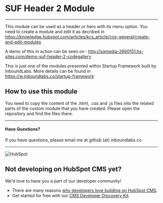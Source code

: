 # SUF Header 2 Module
---
This module can be used as a header or hero with its menu option. 
You need to create a module and edit it as decribed in https://knowledge.hubspot.com/articles/kcs_article/cos-general/create-and-edit-modules

A demo of this in action can be seen on : http://sqmedia-2660151.hs-sites.com/demo-suf-header-2-codegallery

This is just one of the modules presented within Startup Framework built by InboundLabs. More details can be found in https://w.inboundlabs.co/startup-framework

## How to use this module 
You need to copy the content of the .html, .css and .js files into the related parts of the custom module that you have created.
Please open the repository and find the files there.

---

#### Have Questions?
If you have questions, please email me at github (at) inboundlabs.co 

---
![HubSpot](https://cdn2.hubspot.net/hubfs/327485/HubSpot%20Wordmark%20-%20Full%20Color.png "HubSpot")
## Not developing on HubSpot CMS yet?
We'd love to have you a part of our developer community!
  -  There are many reasons [why developers love building on HubSpot CMS](https://designers.hubspot.com/web-developers-love-hubspot-cms "Why develop on HubSpot CMS?").
  -  Get started for free with our [CMS Developer Discovery Kit](https://designers.hubspot.com/discoverykit "Get started building on HubSpot for free!"). 
